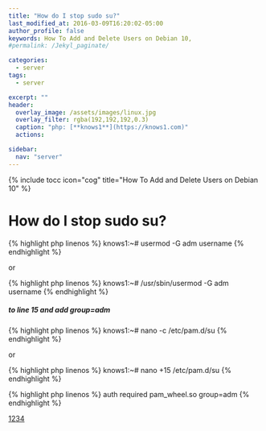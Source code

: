 ```yaml
---
title: "How do I stop sudo su?"
last_modified_at: 2016-03-09T16:20:02-05:00
author_profile: false
keywords: How To Add and Delete Users on Debian 10,
#permalink: /Jekyl_paginate/

categories:
  - server
tags:
  - server

excerpt: ""
header:
  overlay_image: /assets/images/linux.jpg
  overlay_filter: rgba(192,192,192,0.3)
  caption: "php: [**knows1**](https://knows1.com)"
  actions:

sidebar:
  nav: "server"
---
```

{% include tocc icon="cog" title="How To Add and Delete Users on Debian 10" %}

# How do I stop sudo su?

{% highlight php linenos %}
knows1:~# usermod -G adm username
{% endhighlight %}

or

{% highlight php linenos %}
knows1:~# /usr/sbin/usermod -G adm username
{% endhighlight %}

##### to line 15 and add group=adm

{% highlight php linenos %}
knows1:~# nano -c  /etc/pam.d/su
{% endhighlight %}

or

{% highlight php linenos %}
knows1:~# nano +15 /etc/pam.d/su
{% endhighlight %}

{% highlight php linenos %}
auth       required   pam_wheel.so group=adm
{% endhighlight %}

[1](https://fragen.knows1.com/server/How-to-Add-and-Delete-a-User-to-Sudoers/)[2](https://fragen.knows1.com/server/How-do-I-stop-sudo-su/)[3](https://fragen.knows1.com/server/How-To-Add-and-Delete-Users-on-Debian-10/)[4](https://fragen.knows1.com/server/How-to-stop-users-from-Switching-to-Root-user/)
